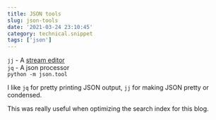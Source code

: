 ```yaml
---
title: JSON tools
slug: json-tools
date: '2021-03-24 23:10:45'
category: technical.snippet
tags: ['json']
---
```


`jj` - A [stream editor](https://github.com/tidwall/jj)  
`jq` - A json processor  
`python -m json.tool`

I like `jq` for pretty printing JSON output, `jj` for making JSON pretty or condensed.

This was really useful when optimizing the search index for this blog.
